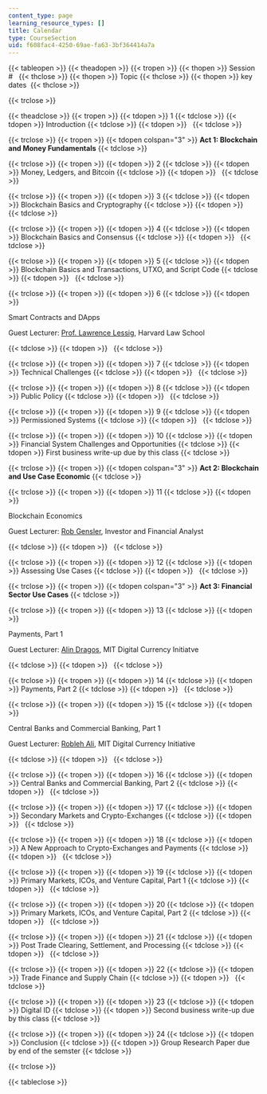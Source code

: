 ```yaml
---
content_type: page
learning_resource_types: []
title: Calendar
type: CourseSection
uid: f608fac4-4250-69ae-fa63-3bf364414a7a
---
```


{{< tableopen >}}
{{< theadopen >}}
{{< tropen >}}
{{< thopen >}}
Session #  
{{< thclose >}}
{{< thopen >}}
Topic
{{< thclose >}}
{{< thopen >}}
key dates 
{{< thclose >}}

{{< trclose >}}

{{< theadclose >}}
{{< tropen >}}
{{< tdopen >}}
1
{{< tdclose >}}
{{< tdopen >}}
Introduction
{{< tdclose >}}
{{< tdopen >}}
 
{{< tdclose >}}

{{< trclose >}}
{{< tropen >}}
{{< tdopen colspan="3" >}}
**Act 1: Blockchain and Money Fundamentals**
{{< tdclose >}}

{{< trclose >}}
{{< tropen >}}
{{< tdopen >}}
2
{{< tdclose >}}
{{< tdopen >}}
Money, Ledgers, and Bitcoin
{{< tdclose >}}
{{< tdopen >}}
 
{{< tdclose >}}

{{< trclose >}}
{{< tropen >}}
{{< tdopen >}}
3
{{< tdclose >}}
{{< tdopen >}}
Blockchain Basics and Cryptography
{{< tdclose >}}
{{< tdopen >}}
 
{{< tdclose >}}

{{< trclose >}}
{{< tropen >}}
{{< tdopen >}}
4
{{< tdclose >}}
{{< tdopen >}}
Blockchain Basics and Consensus
{{< tdclose >}}
{{< tdopen >}}
 
{{< tdclose >}}

{{< trclose >}}
{{< tropen >}}
{{< tdopen >}}
5
{{< tdclose >}}
{{< tdopen >}}
Blockchain Basics and Transactions, UTXO, and Script Code
{{< tdclose >}}
{{< tdopen >}}
 
{{< tdclose >}}

{{< trclose >}}
{{< tropen >}}
{{< tdopen >}}
6
{{< tdclose >}}
{{< tdopen >}}


Smart Contracts and DApps

Guest Lecturer: [Prof. Lawrence Lessig](https://hls.harvard.edu/faculty/directory/10519/Lessig), Harvard Law School


{{< tdclose >}}
{{< tdopen >}}
 
{{< tdclose >}}

{{< trclose >}}
{{< tropen >}}
{{< tdopen >}}
7
{{< tdclose >}}
{{< tdopen >}}
Technical Challenges
{{< tdclose >}}
{{< tdopen >}}
 
{{< tdclose >}}

{{< trclose >}}
{{< tropen >}}
{{< tdopen >}}
8
{{< tdclose >}}
{{< tdopen >}}
Public Policy
{{< tdclose >}}
{{< tdopen >}}
 
{{< tdclose >}}

{{< trclose >}}
{{< tropen >}}
{{< tdopen >}}
9
{{< tdclose >}}
{{< tdopen >}}
Permissioned Systems
{{< tdclose >}}
{{< tdopen >}}
 
{{< tdclose >}}

{{< trclose >}}
{{< tropen >}}
{{< tdopen >}}
10
{{< tdclose >}}
{{< tdopen >}}
Financial System Challenges and Opportunities
{{< tdclose >}}
{{< tdopen >}}
First business write-up due by this class
{{< tdclose >}}

{{< trclose >}}
{{< tropen >}}
{{< tdopen colspan="3" >}}
**Act 2: Blockchain and Use Case Economic**
{{< tdclose >}}

{{< trclose >}}
{{< tropen >}}
{{< tdopen >}}
11
{{< tdclose >}}
{{< tdopen >}}


Blockchain Economics

Guest Lecturer: [Rob Gensler](https://chesapeakeconservancy.org/teams/robert-gensler/), Investor and Financial Analyst


{{< tdclose >}}
{{< tdopen >}}
 
{{< tdclose >}}

{{< trclose >}}
{{< tropen >}}
{{< tdopen >}}
12
{{< tdclose >}}
{{< tdopen >}}
Assessing Use Cases
{{< tdclose >}}
{{< tdopen >}}
 
{{< tdclose >}}

{{< trclose >}}
{{< tropen >}}
{{< tdopen colspan="3" >}}
**Act 3: Financial Sector Use Cases**
{{< tdclose >}}

{{< trclose >}}
{{< tropen >}}
{{< tdopen >}}
13
{{< tdclose >}}
{{< tdopen >}}


Payments, Part 1

Guest Lecturer: [Alin Dragos](https://www.media.mit.edu/people/adragos/overview/), MIT Digital Currency Initiatve


{{< tdclose >}}
{{< tdopen >}}
 
{{< tdclose >}}

{{< trclose >}}
{{< tropen >}}
{{< tdopen >}}
14
{{< tdclose >}}
{{< tdopen >}}
Payments, Part 2
{{< tdclose >}}
{{< tdopen >}}
 
{{< tdclose >}}

{{< trclose >}}
{{< tropen >}}
{{< tdopen >}}
15
{{< tdclose >}}
{{< tdopen >}}


Central Banks and Commercial Banking, Part 1

Guest Lecturer: [Robleh Ali](https://www.media.mit.edu/people/robleh/overview/), MIT Digital Currency Initiative


{{< tdclose >}}
{{< tdopen >}}
 
{{< tdclose >}}

{{< trclose >}}
{{< tropen >}}
{{< tdopen >}}
16
{{< tdclose >}}
{{< tdopen >}}
﻿Central Banks and Commercial Banking, Part 2
{{< tdclose >}}
{{< tdopen >}}
 
{{< tdclose >}}

{{< trclose >}}
{{< tropen >}}
{{< tdopen >}}
17
{{< tdclose >}}
{{< tdopen >}}
Secondary Markets and Crypto-Exchanges
{{< tdclose >}}
{{< tdopen >}}
 
{{< tdclose >}}

{{< trclose >}}
{{< tropen >}}
{{< tdopen >}}
18
{{< tdclose >}}
{{< tdopen >}}
A New Approach to Crypto-Exchanges and Payments
{{< tdclose >}}
{{< tdopen >}}
 
{{< tdclose >}}

{{< trclose >}}
{{< tropen >}}
{{< tdopen >}}
19
{{< tdclose >}}
{{< tdopen >}}
Primary Markets, ICOs, and Venture Capital, Part 1
{{< tdclose >}}
{{< tdopen >}}
 
{{< tdclose >}}

{{< trclose >}}
{{< tropen >}}
{{< tdopen >}}
20
{{< tdclose >}}
{{< tdopen >}}
﻿Primary Markets, ICOs, and Venture Capital, Part 2
{{< tdclose >}}
{{< tdopen >}}
 
{{< tdclose >}}

{{< trclose >}}
{{< tropen >}}
{{< tdopen >}}
21
{{< tdclose >}}
{{< tdopen >}}
Post Trade Clearing, Settlement, and Processing
{{< tdclose >}}
{{< tdopen >}}
 
{{< tdclose >}}

{{< trclose >}}
{{< tropen >}}
{{< tdopen >}}
22
{{< tdclose >}}
{{< tdopen >}}
Trade Finance and Supply Chain
{{< tdclose >}}
{{< tdopen >}}
 
{{< tdclose >}}

{{< trclose >}}
{{< tropen >}}
{{< tdopen >}}
23
{{< tdclose >}}
{{< tdopen >}}
Digital ID
{{< tdclose >}}
{{< tdopen >}}
Second business write-up due by this class
{{< tdclose >}}

{{< trclose >}}
{{< tropen >}}
{{< tdopen >}}
24
{{< tdclose >}}
{{< tdopen >}}
Conclusion
{{< tdclose >}}
{{< tdopen >}}
Group Research Paper due by end of the semster
{{< tdclose >}}

{{< trclose >}}

{{< tableclose >}}